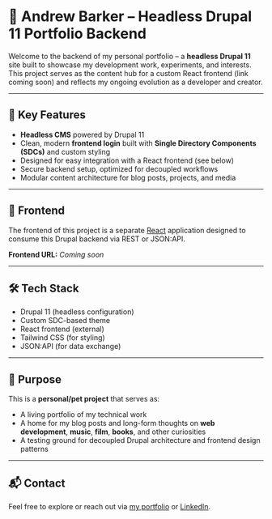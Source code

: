 # 🧠 Andrew Barker – Headless Drupal 11 Portfolio Backend

Welcome to the backend of my personal portfolio – a **headless Drupal 11** site built to showcase my development work, experiments, and interests. This project serves as the content hub for a custom React frontend (link coming soon) and reflects my ongoing evolution as a developer and creator.

---

## 🧩 Key Features

- **Headless CMS** powered by Drupal 11
- Clean, modern **frontend login** built with **Single Directory Components (SDCs)** and custom styling
- Designed for easy integration with a React frontend (see below)
- Secure backend setup, optimized for decoupled workflows
- Modular content architecture for blog posts, projects, and media

---

## 🔗 Frontend

The frontend of this project is a separate [React](https://react.dev) application designed to consume this Drupal backend via REST or JSON:API.

**Frontend URL:** _Coming soon_

---

## 🛠️ Tech Stack

- Drupal 11 (headless configuration)
- Custom SDC-based theme
- React frontend (external)
- Tailwind CSS (for styling)
- JSON:API (for data exchange)

---

## 🎯 Purpose

This is a **personal/pet project** that serves as:

- A living portfolio of my technical work
- A home for my blog posts and long-form thoughts on **web development**, **music**, **film**, **books**, and other curiosities
- A testing ground for decoupled Drupal architecture and frontend design patterns

---

## 📬 Contact

Feel free to explore or reach out via [my portfolio](https://abarksbytes.com) or [LinkedIn](https://www.linkedin.com/in/andrew-james-barker/).
